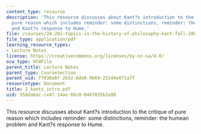 ```yaml
---
content_type: resource
description: 'This resource discusses about Kant?s introduction to the critique of
  pure reason which includes reminder: some distinctions, reminder: the humean problem
  and Kant?s response to Hume.'
file: /courses/24-201-topics-in-the-history-of-philosophy-kant-fall-2005/558da6acce4714ae66c00467035b2e80_2_kants_intro.pdf
file_type: application/pdf
learning_resource_types:
- Lecture Notes
license: https://creativecommons.org/licenses/by-nc-sa/4.0/
ocw_type: OCWFile
parent_title: Lecture Notes
parent_type: CourseSection
parent_uid: f7038a8f-2b52-6de0-9b69-252d4e671a7f
resourcetype: Document
title: 2_kants_intro.pdf
uid: 558da6ac-ce47-14ae-66c0-0467035b2e80
---
```

This resource discusses about Kant?s introduction to the critique of pure reason which includes reminder: some distinctions, reminder: the humean problem and Kant?s response to Hume.
